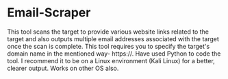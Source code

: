 # Email-Scraper
This tool scans the target to provide various website links related to the target and also outputs multiple email addresses associated with the target once the scan is complete. This tool requires you to specify the target's domain name in the mentioned way- https://<domain name>. Have used Python to code the tool. I recommend it to be on a Linux environment (Kali Linux) for a better, clearer output. Works on other OS also.

